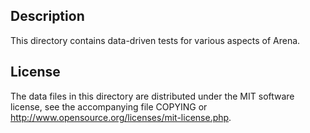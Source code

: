 Description
------------

This directory contains data-driven tests for various aspects of Arena.

License
--------

The data files in this directory are distributed under the MIT software
license, see the accompanying file COPYING or
http://www.opensource.org/licenses/mit-license.php.

